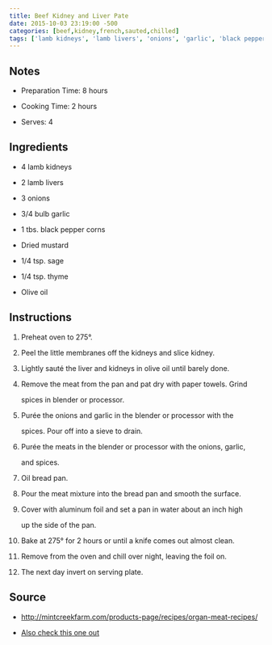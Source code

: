 ```yaml
---
title: Beef Kidney and Liver Pate
date: 2015-10-03 23:19:00 -500
categories: [beef,kidney,french,sauted,chilled]
tags: ['lamb kidneys', 'lamb livers', 'onions', 'garlic', 'black pepper corns', 'Dried mustard', 'sage', 'thyme', 'Olive oil', 'Preheat', 'Peel', 'sauté', 'grind', 'Purée', 'Oil', 'Pour', 'Cover', 'Bake', 'Remove', 'chill', 'invert']
---
```


## Notes



-   Preparation Time: 8 hours

-   Cooking Time: 2 hours

-   Serves: 4



## Ingredients



-   4 lamb kidneys

-   2 lamb livers

-   3 onions

-   3/4 bulb garlic

-   1 tbs. black pepper corns

-   Dried mustard

-   1/4 tsp. sage

-   1/4 tsp. thyme

-   Olive oil



## Instructions



1.  Preheat oven to 275°.

2.  Peel the little membranes off the kidneys and slice kidney.

3.  Lightly sauté the liver and kidneys in olive oil until barely done.

4.  Remove the meat from the pan and pat dry with paper towels. Grind

    spices in blender or processor.

5.  Purée the onions and garlic in the blender or processor with the

    spices. Pour off into a sieve to drain.

6.  Purée the meats in the blender or processor with the onions, garlic,

    and spices.

7.  Oil bread pan.

8.  Pour the meat mixture into the bread pan and smooth the surface.

9.  Cover with aluminum foil and set a pan in water about an inch high

    up the side of the pan.

10. Bake at 275° for 2 hours or until a knife comes out almost clean.

11. Remove from the oven and chill over night, leaving the foil on.

12. The next day invert on serving plate.



## Source



-   <http://mintcreekfarm.com/products-page/recipes/organ-meat-recipes/>

-   [Also check this one out](http://www.almostbananas.net/simple-and-best-liver-pate/)

